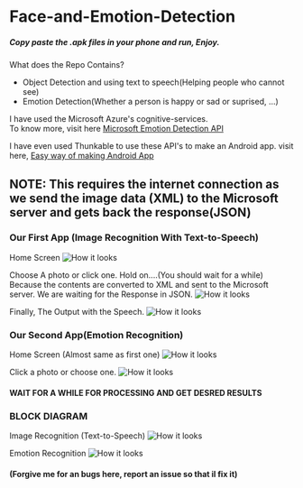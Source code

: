 # Face-and-Emotion-Detection

##### Copy paste the .apk files in your phone and run, Enjoy.

What does the Repo Contains?

 * Object Detection and using text to speech(Helping people who cannot see)
 * Emotion Detection(Whether a person is happy or sad or suprised, ...)
 

I have used the Microsoft Azure's cognitive-services.<br /> To know more, visit here [Microsoft Emotion Detection API](https://azure.microsoft.com/en-in/services/cognitive-services/emotion/) 

I have even used Thunkable to use these API's to make an Android app.
visit here, [Easy way of making Android App](https://thunkable.com/)

## NOTE: This requires the internet connection as we send the image data (XML) to the Microsoft server and gets back the response(JSON)

### Our First App (Image Recognition With Text-to-Speech)

Home Screen
![How it looks ](https://github.com/Akshay2402/Face-and-Emotion-Detection/blob/master/Images/s1.png)

Choose A photo or click one. Hold on....(You should wait for a while)
Because the contents are converted to XML and sent to the Microsoft server. We are waiting for the Response in JSON.
![How it looks ](https://github.com/Akshay2402/Face-and-Emotion-Detection/blob/master/Images/s4.png)

Finally, The Output with the Speech.
![How it looks ](https://github.com/Akshay2402/Face-and-Emotion-Detection/blob/master/Images/s5.png)

### Our Second App(Emotion Recognition)
Home Screen (Almost same as first one)
![How it looks ](https://github.com/Akshay2402/Face-and-Emotion-Detection/blob/master/Images/e1.png)

Click a photo or choose one.
![How it looks ](https://github.com/Akshay2402/Face-and-Emotion-Detection/blob/master/Images/e2.png)

#### WAIT FOR A WHILE FOR PROCESSING AND GET DESRED RESULTS

### BLOCK DIAGRAM

Image Recognition (Text-to-Speech)
![How it looks ](https://github.com/Akshay2402/Face-and-Emotion-Detection/blob/master/Images/img%20recg.png)

Emotion Recognition
![How it looks ](https://github.com/Akshay2402/Face-and-Emotion-Detection/blob/master/Images/emotion.png)



#### (Forgive me for an bugs here, report an issue so that il fix it)

